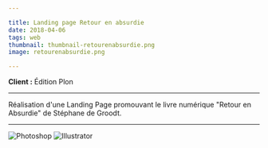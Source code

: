 ```yaml
---

title: Landing page Retour en absurdie
date: 2018-04-06
tags: web
thumbnail: thumbnail-retourenabsurdie.png
image: retourenabsurdie.png

---
```


**Client :** Édition Plon

---

Réalisation d'une Landing Page promouvant le livre numérique "Retour en Absurdie" de Stéphane de Groodt.


---

![Photoshop](/images/icons/photoshop.svg)
![Illustrator](/images/icons/illustrator.svg)

